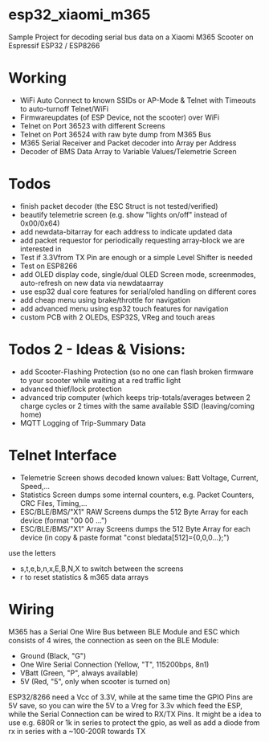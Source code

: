 # esp32_xiaomi_m365
Sample Project for decoding serial bus data on a Xiaomi M365 Scooter on Espressif ESP32 / ESP8266

# Working
- WiFi Auto Connect to known SSIDs or AP-Mode & Telnet with Timeouts to auto-turnoff Telnet/WiFi
- Firmwareupdates (of ESP Device, not the scooter) over WiFi
- Telnet on Port 36523 with different Screens
- Telnet on Port 36524 with raw byte dump from M365 Bus
- M365 Serial Receiver and Packet decoder into Array per Address
- Decoder of BMS Data Array to Variable Values/Telemetrie Screen

# Todos
 - finish packet decoder (the ESC Struct is not tested/verified)
 - beautify telemetrie screen (e.g. show "lights on/off" instead of 0x00/0x64)
 - add newdata-bitarray for each address to indicate updated data
 - add packet requestor for periodically requesting array-block we are interested in
 - Test if 3.3Vfrom TX Pin are enough or a simple Level Shifter is needed
 - Test on ESP8266
 - add OLED display code, single/dual OLED Screen mode, screenmodes, auto-refresh on new data via newdataarray
 - use esp32 dual core features for serial/oled handling on different cores
 - add cheap menu using brake/throttle for navigation
 - add advanced menu using esp32 touch features for navigation
 - custom PCB with 2 OLEDs, ESP32S, VReg and touch areas

# Todos 2 - Ideas & Visions:
 - add Scooter-Flashing Protection (so no one can flash broken firmware to your scooter while waiting at a red traffic light
 - advanced thief/lock protection
 - advanced trip computer (which keeps trip-totals/averages between 2 charge cycles or 2 times with the same available SSID (leaving/coming home)
 - MQTT Logging of Trip-Summary Data
 
# Telnet Interface
 - Telemetrie Screen shows decoded known values: Batt Voltage, Current, Speed,... 
 - Statistics Screen dumps some internal counters, e.g. Packet Counters, CRC Files, Timing,...
 - ESC/BLE/BMS/"X1" RAW Screens dumps the 512 Byte Array for each device (format "00 00 ...")
 - ESC/BLE/BMS/"X1" Array Screens dumps the 512 Byte Array for each device (in copy & paste format "const bledata[512]={0,0,0...};")

use the letters
 - s,t,e,b,n,x,E,B,N,X to switch between the screens
 - r to reset statistics & m365 data arrays


# Wiring
M365 has a Serial One Wire Bus between BLE Module and ESC which consists of 4 wires, the connection as seen on the BLE Module:
- Ground  (Black, "G")
- One Wire Serial Connection (Yellow, "T", 115200bps, 8n1)
- VBatt (Green, "P", always available)
- 5V (Red, "5", only when scooter is turned on)

ESP32/8266 need a Vcc of 3.3V, while at the same time the GPIO Pins are 5V save, so you can wire the 5V to a Vreg for 3.3v which feed the ESP, while the Serial Connection can be wired to RX/TX Pins.
It might be a idea to use e.g. 680R or 1k in series to protect the gpio, as well as add a diode from rx in series with a ~100-200R towards TX

